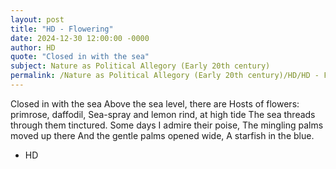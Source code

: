 ```yaml
---
layout: post
title: "HD - Flowering"
date: 2024-12-30 12:00:00 -0000
author: HD
quote: "Closed in with the sea"
subject: Nature as Political Allegory (Early 20th century)
permalink: /Nature as Political Allegory (Early 20th century)/HD/HD - Flowering
---
```


Closed in with the sea
Above the sea level, there are
Hosts of flowers: primrose, daffodil,
Sea-spray and lemon rind, at high tide
The sea threads through them tinctured.
Some days I admire their poise,
The mingling palms moved up there
And the gentle palms opened wide,
A starfish in the blue.

- HD
